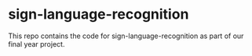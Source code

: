 # sign-language-recognition
This repo contains the code for sign-language-recognition as part of our final year project.
